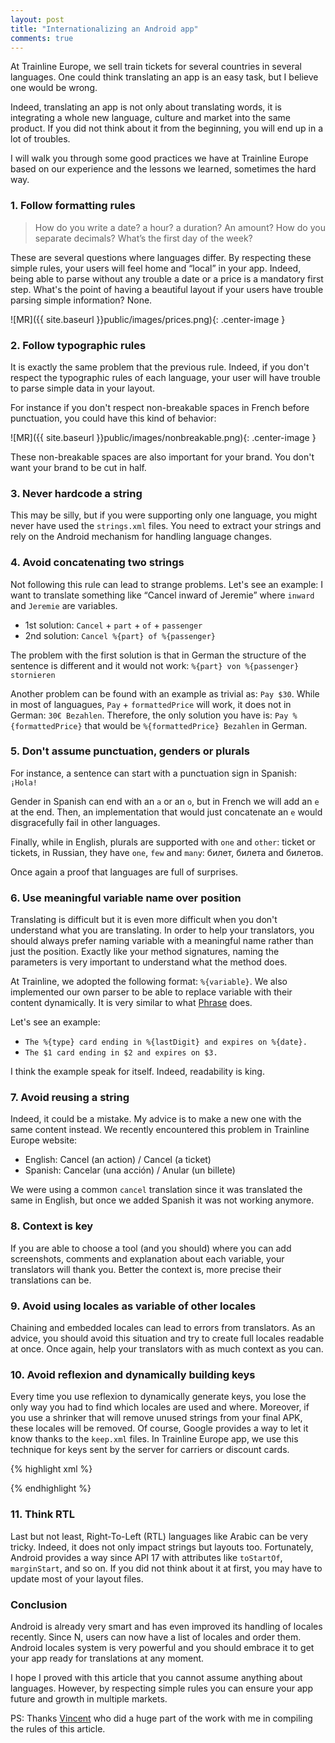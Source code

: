 ```yaml
---
layout: post
title: "Internationalizing an Android app"
comments: true
---
```


At Trainline Europe, we sell train tickets for several countries in several languages. One could think translating an app is an easy task, but I believe one would be wrong.

Indeed, translating an app is not only about translating words, it is integrating a whole new language, culture and market into the same product. If you did not think about it from the beginning, you will end up in a lot of troubles.

I will walk you through some good practices we have at Trainline Europe based on our experience and the lessons we learned, sometimes the hard way.

<!-- more -->

### 1. Follow formatting rules

>How do you write a date? a hour? a duration? An amount? How do you separate decimals? What’s the first day of the week?

These are several questions where languages differ. By respecting these simple rules, your users will feel home and “local” in your app. Indeed, being able to parse without any trouble a date or a price is a mandatory first step. What's the point of having a beautiful layout if your users have trouble parsing simple information? None.

![MR]({{ site.baseurl }}public/images/prices.png){: .center-image }

### 2. Follow typographic rules

It is exactly the same problem that the previous rule. Indeed, if you don't respect the typographic rules of each language, your user will have trouble to parse simple data in your layout.

For instance if you don't respect non-breakable spaces in French before punctuation, you could have this kind of behavior:

![MR]({{ site.baseurl }}public/images/nonbreakable.png){: .center-image }

These non-breakable spaces are also important for your brand. You don't want your brand to be cut in half.

### 3. Never hardcode a string

This may be silly, but if you were supporting only one language, you might never have used the `strings.xml` files. You need to extract your strings and rely on the Android mechanism for handling language changes.

### 4. Avoid concatenating two strings

Not following this rule can lead to strange problems. Let's see an example:
I want to translate something like “Cancel inward of Jeremie” where `inward` and `Jeremie` are variables.

- 1st solution: `Cancel` + `part` + `of` + `passenger`
- 2nd solution: `Cancel %{part} of %{passenger}`

The problem with the first solution is that in German the structure of the sentence is different and it would not work: `%{part} von %{passenger} stornieren`

Another problem can be found with an example as trivial as: `Pay $30`. While in most of languagues, `Pay` + `formattedPrice` will work, it does not in German: `30€ Bezahlen`. Therefore, the only solution you have is: `Pay %{formattedPrice}` that would be `%{formattedPrice} Bezahlen` in German.

### 5. Don't assume punctuation, genders or plurals

For instance, a sentence can start with a punctuation sign in Spanish: `¡Hola!`

Gender in Spanish can end with an `a` or an `o`, but in French we will add an `e` at the end. Then, an implementation that would just concatenate an `e` would disgracefully fail in other languages.

Finally, while in English, plurals are supported with `one` and `other`: ticket or tickets, in Russian, they have `one`, `few` and `many`: билет, билета and билетов.

Once again a proof that languages are full of surprises.

### 6. Use meaningful variable name over position

Translating is difficult but it is even more difficult when you don't understand what you are translating. In order to help your translators, you should always prefer naming variable with a meaningful name rather than just the position. Exactly like your method signatures, naming the parameters is very important to understand what the method does.

At Trainline, we adopted the following format: `%{variable}`. We also implemented our own parser to be able to replace variable with their content dynamically. It is very similar to what [Phrase](https://github.com/square/phrase) does.

Let's see an example:

-  `The %{type} card ending in %{lastDigit} and expires on %{date}.`
- `The $1 card ending in $2 and expires on $3.`

I think the example speak for itself. Indeed, readability is king.

### 7. Avoid reusing a string

Indeed, it could be a mistake. My advice is to make a new one with the same content instead. We recently encountered this problem in Trainline Europe website:

- English: Cancel (an action) / Cancel (a ticket)
- Spanish: Cancelar (una acción) / Anular (un billete)

We were using a common `cancel` translation since it was translated the same in English, but once we added Spanish it was not working anymore.

### 8. Context is key

If you are able to choose a tool (and you should) where you can add screenshots, comments and explanation about each variable, your translators will thank you. Better the context is, more precise their translations can be.

### 9. Avoid using locales as variable of other locales

Chaining and embedded locales can lead to errors from translators. As an advice, you should avoid this situation and try to create full locales readable at once. Once again, help your translators with as much context as you can.

### 10. Avoid reflexion and dynamically building keys

Every time you use reflexion to dynamically generate keys, you lose the only way you had to find which locales are used and where. Moreover, if you use a shrinker that will remove unused strings from your final APK, these locales will be removed. Of course, Google provides a way to let it know thanks to the `keep.xml` files. In Trainline Europe app, we use this technique for keys sent by the server for carriers or discount cards.

{% highlight xml %}
<?xml version="1.0" encoding="utf-8"?>
<resources xmlns:tools="http://schemas.android.com/tools"
    tools:keep="
@string/data_card_description_*,
@string/data_card_long_*,
@string/data_card_short_*,
@string/data_carrier_*"
    tools:shrinkMode="strict" />
{% endhighlight %}

### 11. Think RTL

Last but not least, Right-To-Left (RTL) languages like Arabic can be very tricky. Indeed, it does not only impact strings but layouts too. Fortunately, Android provides a way since API 17 with attributes like `toStartOf`, `marginStart`, and so on. If you did not think about it at first, you may have to update most of your layout files.

### Conclusion

Android is already very smart and has even improved its handling of locales recently. Since N, users can now have a list of locales and order them. Android locales system is very powerful and you should embrace it to get your app ready for translations at any moment.

I hope I proved with this article that you cannot assume anything about languages. However, by respecting simple rules you can ensure your app future and growth in multiple markets.

PS: Thanks [Vincent](https://twitter.com/vincevlo) who did a huge part of the work with me in compiling the rules of this article.

